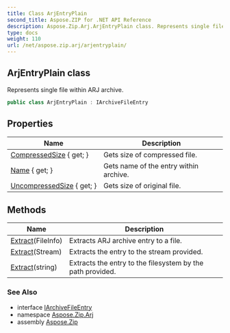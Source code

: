 ```yaml
---
title: Class ArjEntryPlain
second_title: Aspose.ZIP for .NET API Reference
description: Aspose.Zip.Arj.ArjEntryPlain class. Represents single file within ARJ archive
type: docs
weight: 110
url: /net/aspose.zip.arj/arjentryplain/
---
```

## ArjEntryPlain class

Represents single file within ARJ archive.

```csharp
public class ArjEntryPlain : IArchiveFileEntry
```

## Properties

| Name | Description |
| --- | --- |
| [CompressedSize](../../aspose.zip.arj/arjentryplain/compressedsize/) { get; } | Gets size of compressed file. |
| [Name](../../aspose.zip.arj/arjentryplain/name/) { get; } | Gets name of the entry within archive. |
| [UncompressedSize](../../aspose.zip.arj/arjentryplain/uncompressedsize/) { get; } | Gets size of original file. |

## Methods

| Name | Description |
| --- | --- |
| [Extract](../../aspose.zip.arj/arjentryplain/extract/#extract_1)(FileInfo) | Extracts ARJ archive entry to a file. |
| [Extract](../../aspose.zip.arj/arjentryplain/extract/#extract_2)(Stream) | Extracts the entry to the stream provided. |
| [Extract](../../aspose.zip.arj/arjentryplain/extract/#extract)(string) | Extracts the entry to the filesystem by the path provided. |

### See Also

* interface [IArchiveFileEntry](../../aspose.zip/iarchivefileentry/)
* namespace [Aspose.Zip.Arj](../../aspose.zip.arj/)
* assembly [Aspose.Zip](../../)


